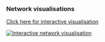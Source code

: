 ### Network visualisations

[Click here for interactive visualisation](https://soderstromkr.github.io/site/projects/MAW/network_1/index.html)

[![Interactive network visualisation](https://soderstromkr.github.io/site/projects/MAW/screenshot.png)](https://soderstromkr.github.io/site/projects/MAW/network_1/index.html)
